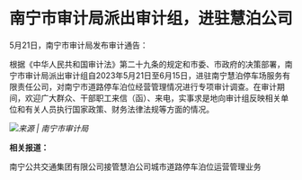 # 南宁市审计局派出审计组，进驻慧泊公司

5月21日，南宁市审计局发布审计通告：

根据《中华人民共和国审计法》第二十九条的规定和市委、市政府的决策部署，南宁市审计局派出审计组自2023年5月21日至6月15日，进驻南宁慧泊停车场服务有限责任公司，对南宁市道路停车泊位经营管理情况进行专项审计调查。在审计期间，欢迎广大群众、干部职工来信（函）、来电，实事求是地向审计组反映相关单位和有关人员执行国家政策、财务法律法规等方面的情况。

![](https://inews.gtimg.com/om_bt/OS6ilZOc-Aiubytku-ztg-GdXu7bQsayaX_jEU5XpfDQkAA/1000)_来源 | 南宁市审计局_

**相关报道：**

南宁公共交通集团有限公司接管慧泊公司城市道路停车泊位运营管理业务

